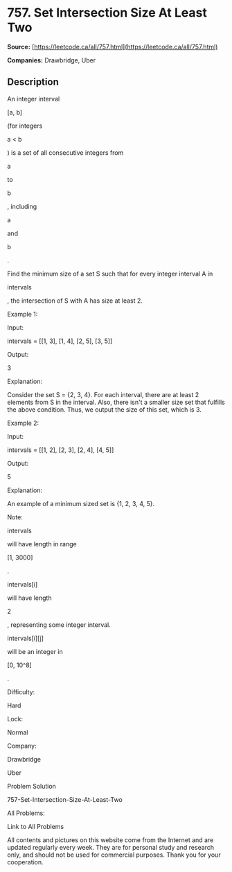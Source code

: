 # 757. Set Intersection Size At Least Two

**Source:** [https://leetcode.ca/all/757.html](https://leetcode.ca/all/757.html)

**Companies:** Drawbridge, Uber

## Description

An integer interval

[a, b]

(for integers

a < b

) is a set of all
        consecutive integers from

a

to

b

, including

a

and

b

.

Find the minimum size of a set S such that for every integer interval A in

intervals

, the intersection of S with A has size at least 2.

Example 1:

Input:

intervals = [[1, 3], [1, 4], [2, 5], [3, 5]]

Output:

3

Explanation:

Consider the set S = {2, 3, 4}.  For each interval, there are at least 2 elements from S in the interval.
Also, there isn't a smaller size set that fulfills the above condition.
Thus, we output the size of this set, which is 3.

Example 2:

Input:

intervals = [[1, 2], [2, 3], [2, 4], [4, 5]]

Output:

5

Explanation:

An example of a minimum sized set is {1, 2, 3, 4, 5}.

Note:

intervals

will have length in range

[1, 3000]

.

intervals[i]

will have length

2

, representing some integer
            interval.

intervals[i][j]

will be an integer in

[0, 10^8]

.

Difficulty:

Hard

Lock:

Normal

Company:

Drawbridge

Uber

Problem Solution

757-Set-Intersection-Size-At-Least-Two

All Problems:

Link to All Problems

All contents and pictures on this website come from the Internet and are updated regularly every week. They are for personal study and research only, and should not be used for commercial purposes. Thank you for your cooperation.

